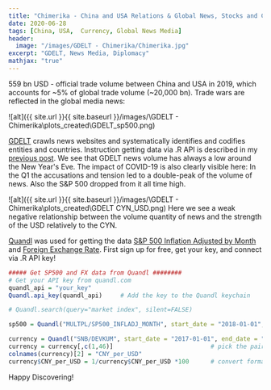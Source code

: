 ```yaml
---
title: "Chimerika - China and USA Relations & Global News, Stocks and Currency"
date: 2020-06-28
tags: [China, USA,  Currency, Global News Media]
header:
  image: "/images/GDELT - Chimerika/Chimerika.jpg"
excerpt: "GDELT, News Media, Diplomacy"
mathjax: "true"
---
```


559 bn USD - official trade volume between China and USA in 2019, which accounts for ~5% of global trade volume (~20,000 bn).
Trade wars are reflected in the global media news:

 ![alt]({{ site.url }}{{ site.baseurl }}/images/\GDELT - Chimerika\plots_created\GDELT_sp500.png)

[GDELT](https://www.gdeltproject.org/) crawls news websites and systematically identifies and codifies entities and countries. Instruction getting data via .R API is described in my [previous post](https://zapkon.github.io/homepage/GDELT-Austria/).
We see that GDELT news volume has always a low around the New Year's Eve. The impact of COVID-19 is also clearly visible here:
In the Q1 the accusations and tension led to a double-peak of the volume of news. Also the S&P 500 dropped from it all time high.

 ![alt]({{ site.url }}{{ site.baseurl }}/images/\GDELT - Chimerika\plots_created\GDELT CYN_USD.png)
Here we see a weak negative relationship between the volume quantity of news and the strength of the USD relatively to the CYN.

[Quandl](https://www.quandl.com/) was used for getting the data [S&P 500 Inflation Adjusted by Month](https://www.quandl.com/data/MULTPL/SP500_INFLADJ_MONTH-S-P-500-Inflation-Adjusted-by-Month) and [Foreign Exchange Rate](https://www.quandl.com/data/SNB/DEVKUM-Foreign-Exchange-Rates). First sign up for free, get your key, and connect via .R API key!

```r
##### Get SP500 and FX data from Quandl ########
# Get your API key from quandl.com
quandl_api = "your_key"
Quandl.api_key(quandl_api)     # Add the key to the Quandl keychain

# Quandl.search(query="market index", silent=FALSE)

sp500 = Quandl("MULTPL/SP500_INFLADJ_MONTH", start_date = "2018-01-01", end_date = "2020-07-01")

currency = Quandl("SNB/DEVKUM", start_date = "2017-01-01", end_date = "2020-07-01") # get all pairs
currency = currency[,c(1,46)]                           # pick the pair CYN/USD
colnames(currency)[2] = "CNY_per_USD"
currency$CNY_per_USD = 1/currency$CNY_per_USD *100      # convert format for better interpretation
```



Happy Discovering!
